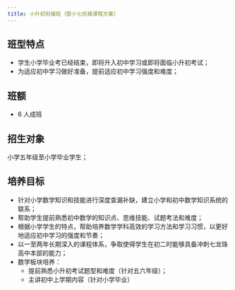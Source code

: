 ```yaml
---
title: 小升初衔接班（暨小七衔接课程方案）
---
```


## 班型特点

- 学生小学毕业考已经结束，即将升入初中学习或即将面临小升初考试；
- 为适应初中学习做好准备，提前适应初中学习强度和难度；

## 班额
- 6 人成班

## 招生对象

小学五年级至小学毕业学生；

## 培养目标

- 针对小学数学知识和技能进行深度查漏补缺，建立小学和初中数学知识系统的联系；
- 帮助学生提前熟悉初中数学的知识点、思维技能、试题考法和难度；
- 根据小学学生的特点，帮助培养数学学科高效的学习方法和学习习惯，以更好地适应初中学习的强度和节奏；
- 以一至两年长期深入的课程体系，争取使得学生在初二时能够具备冲刺七龙珠高中本部的能力；
- 数学板块培养：
	- 提前熟悉小升初考试题型和难度（针对五六年级）；
	- 主讲初中上学期内容（针对小学毕业）
